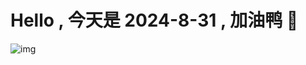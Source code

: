 
# Hello , 今天是 2024-8-31 , 加油鸭 🤭

![img](https://v1.jinrishici.com/all.svg?font-size=18&spacing=4)

